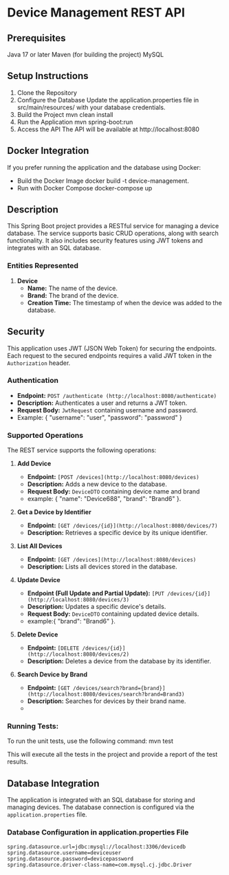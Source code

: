 # Device Management REST API

## Prerequisites
Java 17 or later
Maven (for building the project)
MySQL

## Setup Instructions
1. Clone the Repository
2. Configure the Database
Update the application.properties file in src/main/resources/ with your database credentials.
3. Build the Project
mvn clean install
4. Run the Application
mvn spring-boot:run
5. Access the API
The API will be available at http://localhost:8080

## Docker Integration
If you prefer running the application and the database using Docker:

- Build the Docker Image
docker build -t device-management.
- Run with Docker Compose
docker-compose up

## Description

This Spring Boot project provides a RESTful service for managing a device database. The service supports basic CRUD operations, along with search functionality. It also includes security features using JWT tokens and integrates with an SQL database.

### Entities Represented

1. **Device**
   - **Name:** The name of the device.
   - **Brand:** The brand of the device.
   - **Creation Time:** The timestamp of when the device was added to the database.

## Security

This application uses JWT (JSON Web Token) for securing the endpoints. Each request to the secured endpoints requires a valid JWT token in the `Authorization` header.

### Authentication

- **Endpoint:** `POST /authenticate (http://localhost:8080/authenticate)`
- **Description:** Authenticates a user and returns a JWT token.
- **Request Body:** `JwtRequest` containing username and password.
- Example: {
    "username": "user",
    "password": "password"
}
  
### Supported Operations

The REST service supports the following operations:

1. **Add Device**
   - **Endpoint:** `[POST /devices](http://localhost:8080/devices)`
   - **Description:** Adds a new device to the database.
   - **Request Body:** `DeviceDTO` containing device name and brand
   - example: {
    "name": "Device688",
    "brand": "Brand6"
}.

2. **Get a Device by Identifier**
   - **Endpoint:** `[GET /devices/{id}](http://localhost:8080/devices/7)`
   - **Description:** Retrieves a specific device by its unique identifier.

3. **List All Devices**
   - **Endpoint:** `[GET /devices](http://localhost:8080/devices)`
   - **Description:** Lists all devices stored in the database.

4. **Update Device**
   - **Endpoint (Full Update and Partial Update):** `[PUT /devices/{id}](http://localhost:8080/devices/3)`
   - **Description:** Updates a specific device's details.
   - **Request Body:** `DeviceDTO` containing updated device details.
   - example:{
    "brand": "Brand6"
}.

5. **Delete Device**
   - **Endpoint:** `[DELETE /devices/{id}](http://localhost:8080/devices/2)`
   - **Description:** Deletes a device from the database by its identifier.

6. **Search Device by Brand**
   - **Endpoint:** `[GET /devices/search?brand={brand}](http://localhost:8080/devices/search?brand=Brand3)`
   - **Description:** Searches for devices by their brand name.
   - 
### Running Tests:

To run the unit tests, use the following command:
mvn test

This will execute all the tests in the project and provide a report of the test results.


## Database Integration

The application is integrated with an SQL database for storing and managing devices. The database connection is configured via the `application.properties` file.

### Database Configuration in application.properties File

```properties
spring.datasource.url=jdbc:mysql://localhost:3306/devicedb
spring.datasource.username=deviceuser
spring.datasource.password=devicepassword
spring.datasource.driver-class-name=com.mysql.cj.jdbc.Driver
